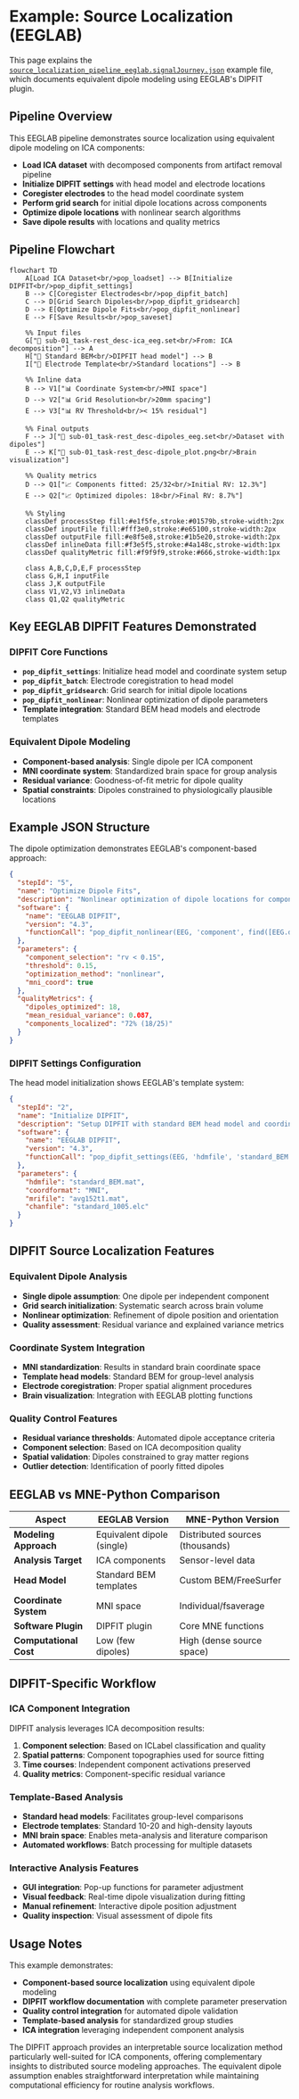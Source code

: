 # Example: Source Localization (EEGLAB)

This page explains the [`source_localization_pipeline_eeglab.signalJourney.json`](https://github.com/neuromechanist/signalJourney/blob/main/schema/examples/source_localization_pipeline_eeglab.signalJourney.json) example file, which documents equivalent dipole modeling using EEGLAB's DIPFIT plugin.

## Pipeline Overview

This EEGLAB pipeline demonstrates source localization using equivalent dipole modeling on ICA components:
- **Load ICA dataset** with decomposed components from artifact removal pipeline
- **Initialize DIPFIT settings** with head model and electrode locations
- **Coregister electrodes** to the head model coordinate system
- **Perform grid search** for initial dipole locations across components
- **Optimize dipole locations** with nonlinear search algorithms
- **Save dipole results** with locations and quality metrics

## Pipeline Flowchart

```mermaid
flowchart TD
    A[Load ICA Dataset<br/>pop_loadset] --> B[Initialize DIPFIT<br/>pop_dipfit_settings]
    B --> C[Coregister Electrodes<br/>pop_dipfit_batch]
    C --> D[Grid Search Dipoles<br/>pop_dipfit_gridsearch]
    D --> E[Optimize Dipole Fits<br/>pop_dipfit_nonlinear]
    E --> F[Save Results<br/>pop_saveset]
    
    %% Input files
    G["📁 sub-01_task-rest_desc-ica_eeg.set<br/>From: ICA decomposition"] --> A
    H["📁 Standard BEM<br/>DIPFIT head model"] --> B
    I["📁 Electrode Template<br/>Standard locations"] --> B
    
    %% Inline data
    B --> V1["📊 Coordinate System<br/>MNI space"]
    D --> V2["📊 Grid Resolution<br/>20mm spacing"]
    E --> V3["📊 RV Threshold<br/>< 15% residual"]
    
    %% Final outputs
    F --> J["💾 sub-01_task-rest_desc-dipoles_eeg.set<br/>Dataset with dipoles"]
    E --> K["💾 sub-01_task-rest_desc-dipole_plot.png<br/>Brain visualization"]
    
    %% Quality metrics
    D --> Q1["📈 Components fitted: 25/32<br/>Initial RV: 12.3%"]
    E --> Q2["📈 Optimized dipoles: 18<br/>Final RV: 8.7%"]

    %% Styling
    classDef processStep fill:#e1f5fe,stroke:#01579b,stroke-width:2px
    classDef inputFile fill:#fff3e0,stroke:#e65100,stroke-width:2px
    classDef outputFile fill:#e8f5e8,stroke:#1b5e20,stroke-width:2px
    classDef inlineData fill:#f3e5f5,stroke:#4a148c,stroke-width:1px
    classDef qualityMetric fill:#f9f9f9,stroke:#666,stroke-width:1px

    class A,B,C,D,E,F processStep
    class G,H,I inputFile
    class J,K outputFile
    class V1,V2,V3 inlineData
    class Q1,Q2 qualityMetric
```

## Key EEGLAB DIPFIT Features Demonstrated

### DIPFIT Core Functions
- **`pop_dipfit_settings`**: Initialize head model and coordinate system setup
- **`pop_dipfit_batch`**: Electrode coregistration to head model
- **`pop_dipfit_gridsearch`**: Grid search for initial dipole locations
- **`pop_dipfit_nonlinear`**: Nonlinear optimization of dipole parameters
- **Template integration**: Standard BEM head models and electrode templates

### Equivalent Dipole Modeling
- **Component-based analysis**: Single dipole per ICA component
- **MNI coordinate system**: Standardized brain space for group analysis
- **Residual variance**: Goodness-of-fit metric for dipole quality
- **Spatial constraints**: Dipoles constrained to physiologically plausible locations

## Example JSON Structure

The dipole optimization demonstrates EEGLAB's component-based approach:

```json
{
  "stepId": "5",
  "name": "Optimize Dipole Fits",
  "description": "Nonlinear optimization of dipole locations for components with low residual variance.",
  "software": {
    "name": "EEGLAB DIPFIT",
    "version": "4.3",
    "functionCall": "pop_dipfit_nonlinear(EEG, 'component', find([EEG.dipfit.model.rv] < 0.15))"
  },
  "parameters": {
    "component_selection": "rv < 0.15",
    "threshold": 0.15,
    "optimization_method": "nonlinear",
    "mni_coord": true
  },
  "qualityMetrics": {
    "dipoles_optimized": 18,
    "mean_residual_variance": 0.087,
    "components_localized": "72% (18/25)"
  }
}
```

### DIPFIT Settings Configuration
The head model initialization shows EEGLAB's template system:

```json
{
  "stepId": "2", 
  "name": "Initialize DIPFIT",
  "description": "Setup DIPFIT with standard BEM head model and coordinate system.",
  "software": {
    "name": "EEGLAB DIPFIT",
    "version": "4.3",
    "functionCall": "pop_dipfit_settings(EEG, 'hdmfile', 'standard_BEM.mat', 'coordformat', 'MNI')"
  },
  "parameters": {
    "hdmfile": "standard_BEM.mat",
    "coordformat": "MNI",
    "mrifile": "avg152t1.mat",
    "chanfile": "standard_1005.elc"
  }
}
```

## DIPFIT Source Localization Features

### Equivalent Dipole Analysis
- **Single dipole assumption**: One dipole per independent component
- **Grid search initialization**: Systematic search across brain volume
- **Nonlinear optimization**: Refinement of dipole position and orientation
- **Quality assessment**: Residual variance and explained variance metrics

### Coordinate System Integration
- **MNI standardization**: Results in standard brain coordinate space
- **Template head models**: Standard BEM for group-level analysis
- **Electrode coregistration**: Proper spatial alignment procedures
- **Brain visualization**: Integration with EEGLAB plotting functions

### Quality Control Features
- **Residual variance thresholds**: Automated dipole acceptance criteria
- **Component selection**: Based on ICA decomposition quality
- **Spatial validation**: Dipoles constrained to gray matter regions
- **Outlier detection**: Identification of poorly fitted dipoles

## EEGLAB vs MNE-Python Comparison

| Aspect | EEGLAB Version | MNE-Python Version |
|--------|----------------|-------------------|
| **Modeling Approach** | Equivalent dipole (single) | Distributed sources (thousands) |
| **Analysis Target** | ICA components | Sensor-level data |
| **Head Model** | Standard BEM templates | Custom BEM/FreeSurfer |
| **Coordinate System** | MNI space | Individual/fsaverage |
| **Software Plugin** | DIPFIT plugin | Core MNE functions |
| **Computational Cost** | Low (few dipoles) | High (dense source space) |

## DIPFIT-Specific Workflow

### ICA Component Integration
DIPFIT analysis leverages ICA decomposition results:
1. **Component selection**: Based on ICLabel classification and quality
2. **Spatial patterns**: Component topographies used for source fitting
3. **Time courses**: Independent component activations preserved
4. **Quality metrics**: Component-specific residual variance

### Template-Based Analysis
- **Standard head models**: Facilitates group-level comparisons
- **Electrode templates**: Standard 10-20 and high-density layouts
- **MNI brain space**: Enables meta-analysis and literature comparison
- **Automated workflows**: Batch processing for multiple datasets

### Interactive Analysis Features
- **GUI integration**: Pop-up functions for parameter adjustment
- **Visual feedback**: Real-time dipole visualization during fitting
- **Manual refinement**: Interactive dipole position adjustment
- **Quality inspection**: Visual assessment of dipole fits

## Usage Notes

This example demonstrates:
- **Component-based source localization** using equivalent dipole modeling
- **DIPFIT workflow documentation** with complete parameter preservation  
- **Quality control integration** for automated dipole validation
- **Template-based analysis** for standardized group studies
- **ICA integration** leveraging independent component analysis

The DIPFIT approach provides an interpretable source localization method particularly well-suited for ICA components, offering complementary insights to distributed source modeling approaches. The equivalent dipole assumption enables straightforward interpretation while maintaining computational efficiency for routine analysis workflows. 